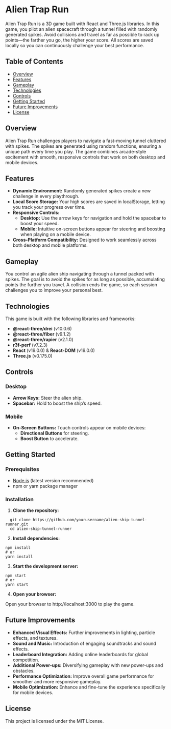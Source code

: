 # Alien Trap Run

Alien Trap Run is a 3D game built with React and Three.js libraries. In this game, you pilot an alien spacecraft through a tunnel filled with randomly generated spikes. Avoid collisions and travel as far as possible to rack up points—the farther you go, the higher your score. All scores are saved locally so you can continuously challenge your best performance.

## Table of Contents

- [Overview](#overview)
- [Features](#features)
- [Gameplay](#gameplay)
- [Technologies](#technologies)
- [Controls](#controls)
- [Getting Started](#getting-started)
- [Future Improvements](#future-improvements)
- [License](#license)

## Overview

Alien Trap Run challenges players to navigate a fast-moving tunnel cluttered with spikes. The spikes are generated using random functions, ensuring a unique path every time you play. The game combines arcade-style excitement with smooth, responsive controls that work on both desktop and mobile devices.

## Features

- **Dynamic Environment:** Randomly generated spikes create a new challenge in every playthrough.
- **Local Score Storage:** Your high scores are saved in localStorage, letting you track your progress over time.
- **Responsive Controls:** 
  - **Desktop:** Use the arrow keys for navigation and hold the spacebar to boost your speed.
  - **Mobile:** Intuitive on-screen buttons appear for steering and boosting when playing on a mobile device.
- **Cross-Platform Compatibility:** Designed to work seamlessly across both desktop and mobile platforms.

## Gameplay

You control an agile alien ship navigating through a tunnel packed with spikes. The goal is to avoid the spikes for as long as possible, accumulating points the further you travel. A collision ends the game, so each session challenges you to improve your personal best.

## Technologies

This game is built with the following libraries and frameworks:

- **@react-three/drei** (v10.0.6)
- **@react-three/fiber** (v9.1.2)
- **@react-three/rapier** (v2.1.0)
- **r3f-perf** (v7.2.3)
- **React** (v19.0.0) & **React-DOM** (v19.0.0)
- **Three.js** (v0.175.0)

## Controls

### Desktop

- **Arrow Keys:** Steer the alien ship.
- **Spacebar:** Hold to boost the ship’s speed.

### Mobile

- **On-Screen Buttons:** Touch controls appear on mobile devices:
  - **Directional Buttons** for steering.
  - **Boost Button** to accelerate.

## Getting Started

### Prerequisites

- [Node.js](https://nodejs.org/) (latest version recommended)
- npm or yarn package manager

### Installation

1. **Clone the repository:**

```
  git clone https://github.com/yourusername/alien-ship-tunnel-runner.git
  cd alien-ship-tunnel-runner
```
2. **Install dependencies:**

```
npm install
# or
yarn install
```
3. **Start the development server:**

```
npm start
# or
yarn start
```

4. **Open your browser:**
   
Open your browser to http://localhost:3000 to play the game.

## Future Improvements

- **Enhanced Visual Effects:** Further improvements in lighting, particle effects, and textures.
- **Sound and Music:** Introduction of engaging soundtracks and sound effects.
- **Leaderboard Integration:** Adding online leaderboards for global competition.
- **Additional Power-ups:** Diversifying gameplay with new power-ups and obstacles.
- **Performance Optimization:** Improve overall game performance for smoother and more responsive gameplay.
- **Mobile Optimization:** Enhance and fine-tune the experience specifically for mobile devices.

## License
This project is licensed under the MIT License.
